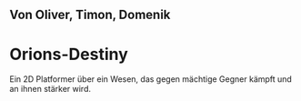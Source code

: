 ## Von Oliver, Timon, Domenik


# Orions-Destiny
Ein 2D Platformer über ein Wesen, das gegen mächtige Gegner kämpft und an ihnen stärker wird.
